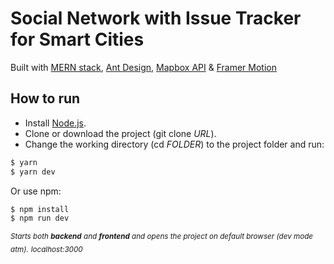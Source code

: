 # Social Network with Issue Tracker for Smart Cities
Built with [MERN stack](https://www.mongodb.com/mern-stack),
[Ant Design](https://ant.design/), [Mapbox API](https://www.mapbox.com/) & 
[Framer Motion](https://www.framer.com/motion/)
## How to run

- Install [Node.js](https://nodejs.org/).
- Clone or download the project (git clone *URL*).
- Change the working directory (cd *FOLDER*) to the project folder and run:
```sh
$ yarn
$ yarn dev
```
Or use npm:
```sh
$ npm install
$ npm run dev
```
 *<sub>Starts both **backend** and **frontend** and opens the project on default browser (dev mode atm).<sub>*
 *<sub>localhost:3000<sub>*

